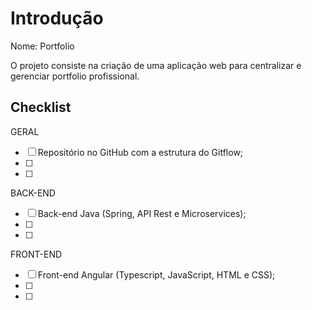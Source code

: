 # Introdução

Nome: Portfolio

O projeto consiste na criação de uma aplicação web para centralizar e gerenciar portfolio profissional. 

## Checklist 

GERAL
- [ ] Repositório no GitHub com a estrutura do Gitflow;
- [ ]
- [ ]

BACK-END
- [ ] Back-end Java (Spring, API Rest e Microservices);
- [ ]
- [ ]

FRONT-END
- [ ] Front-end Angular (Typescript, JavaScript, HTML e CSS);
- [ ]
- [ ]




